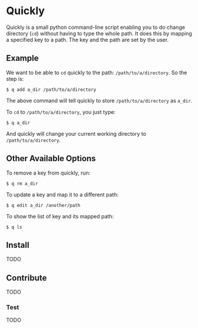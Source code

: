 # Quickly

Quickly is a small python command-line script enabling you to do change directory (`cd`) without having to type the whole path. It does this by mapping a specified key to a path. The key and the path are set by the user.

## Example

We want to be able to `cd` quickly to the path: `/path/to/a/directory`. So the step is:

    $ q add a_dir /path/to/a/directory

The above command will tell quickly to store `/path/to/a/directory` as `a_dir`.

To `cd` to `/path/to/a/directory`, you just type:

    $ q a_dir

And quickly will change your current working directory to `/path/to/a/directory`.

## Other Available Options

To remove a key from quickly, run:

    $ q rm a_dir

To update a key and map it to a different path:

    $ q edit a_dir /another/path

To show the list of key and its mapped path:

    $ q ls

## Install

TODO

## Contribute

TODO

### Test

TODO